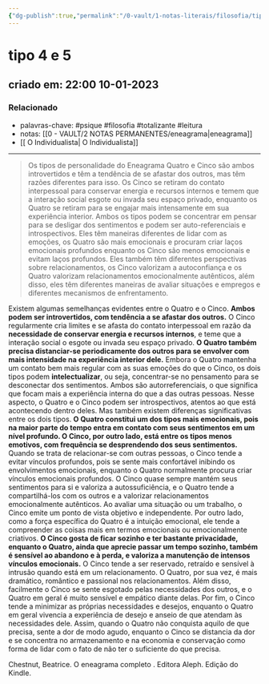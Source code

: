 ```yaml
---
{"dg-publish":true,"permalink":"/0-vault/1-notas-literais/filosofia/tipo-4-e-5/","tags":["psique","filosofia","totalizante","leitura"],"dgHomeLink":true,"dgShowLocalGraph":true,"dgShowFileTree":true,"noteIcon":""}
---
```


# tipo 4 e 5
## criado em: 22:00 10-01-2023

### Relacionado
- palavras-chave: #psique #filosofia #totalizante #leitura 
- notas: [[0 - VAULT/2 NOTAS PERMANENTES/eneagrama\|eneagrama]]
- [[ O Individualista\| O Individualista]]
---
>Os tipos de personalidade do Eneagrama Quatro e Cinco são ambos introvertidos e têm a tendência de se afastar dos outros, mas têm razões diferentes para isso. Os Cinco se retiram do contato interpessoal para conservar energia e recursos internos e temem que a interação social esgote ou invada seu espaço privado, enquanto os Quatro se retiram para se engajar mais intensamente em sua experiência interior. Ambos os tipos podem se concentrar em pensar para se desligar dos sentimentos e podem ser auto-referenciais e introspectivos. Eles têm maneiras diferentes de lidar com as emoções, os Quatro são mais emocionais e procuram criar laços emocionais profundos enquanto os Cinco são menos emocionais e evitam laços profundos. Eles também têm diferentes perspectivas sobre relacionamentos, os Cinco valorizam a autoconfiança e os Quatro valorizam relacionamentos emocionalmente autênticos, além disso, eles têm diferentes maneiras de avaliar situações e empregos e diferentes mecanismos de enfrentamento.

Existem algumas semelhanças evidentes entre o Quatro e o Cinco. **Ambos podem ser introvertidos, com tendência a se afastar dos outros.** O Cinco regularmente cria limites e se afasta do contato interpessoal em razão da **necessidade de conservar energia e recursos internos**, e teme que a interação social o esgote ou invada seu espaço privado. **O Quatro também precisa distanciar-se periodicamente dos outros para se envolver com mais intensidade na experiência interior dele.** Embora o Quatro mantenha um contato bem mais regular com as suas emoções do que o Cinco, os dois tipos podem **intelectualizar**, ou seja, concentrar-se no pensamento para se desconectar dos sentimentos. Ambos são autorreferenciais, o que significa que focam mais a experiência interna do que a das outras pessoas. Nesse aspecto, o Quatro e o Cinco podem ser introspectivos, atentos ao que está acontecendo dentro deles. Mas também existem diferenças significativas entre os dois tipos. **O Quatro constitui um dos tipos mais emocionais, pois na maior parte do tempo entra em contato com seus sentimentos em um nível profundo. O Cinco, por outro lado, está entre os tipos menos emotivos, com frequência se desprendendo dos seus sentimentos.** Quando se trata de relacionar-se com outras pessoas, o Cinco tende a evitar vínculos profundos, pois se sente mais confortável inibindo os envolvimentos emocionais, enquanto o Quatro normalmente procura criar vínculos emocionais profundos. O Cinco quase sempre mantém seus sentimentos para si e valoriza a autossuficiência, e o Quatro tende a compartilhá-los com os outros e a valorizar relacionamentos emocionalmente autênticos. Ao avaliar uma situação ou um trabalho, o Cinco emite um ponto de vista objetivo e independente. Por outro lado, como a força específica do Quatro é a intuição emocional, ele tende a compreender as coisas mais em termos emocionais ou emocionalmente criativos. **O Cinco gosta de ficar sozinho e ter bastante privacidade, enquanto o Quatro, ainda que aprecie passar um tempo sozinho, também é sensível ao abandono e à perda, e valoriza a manutenção de intensos vínculos emocionais.** O Cinco tende a ser reservado, retraído e sensível à intrusão quando está em um relacionamento. O Quatro, por sua vez, é mais dramático, romântico e passional nos relacionamentos. Além disso, facilmente o Cinco se sente esgotado pelas necessidades dos outros, e o Quatro em geral é muito sensível e empático diante delas. Por fim, o Cinco tende a minimizar as próprias necessidades e desejos, enquanto o Quatro em geral vivencia a experiência de desejo e anseio de que atendam às necessidades dele. Assim, quando o Quatro não conquista aquilo de que precisa, sente a dor de modo agudo, enquanto o Cinco se distancia da dor e se concentra no armazenamento e na economia e conservação como forma de lidar com o fato de não ter o suficiente do que precisa.

Chestnut, Beatrice. O eneagrama completo . Editora Aleph. Edição do Kindle. 